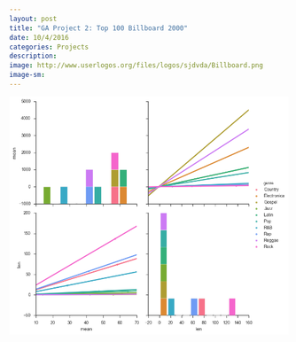 ```yaml
---
layout: post
title: "GA Project 2: Top 100 Billboard 2000"
date: 10/4/2016
categories: Projects
description: 
image: http://www.userlogos.org/files/logos/sjdvda/Billboard.png
image-sm:
---
```



<img src='https://github.com/AndrewJeong89/AndrewJeong89.github.io/blob/master/_posts/download.png?raw=true' >

